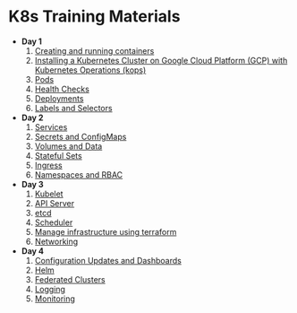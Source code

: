# K8s Training Materials

* **Day 1**
    1. [Creating and running containers](docs/day1/01_containers.md)
    1. [Installing a Kubernetes Cluster on Google Cloud Platform (GCP) with Kubernetes Operations (kops)](docs/day1/02_kops.md)
    1. [Pods](docs/day1/03_pods.md)
    1. [Health Checks](docs/day1/04_health.md)
    1. [Deployments](docs/day1/05_deployments.md)
    1. [Labels and Selectors](docs/day1/06_labels.md)
* **Day 2**
    1. [Services](docs/day2/01_services.md)
    1. [Secrets and ConfigMaps](docs/day2/02_secrets_and_config_maps.md)
    1. [Volumes and Data](docs/day2/03_volumes.md)
    1. [Stateful Sets](docs/day2/04_stateful_sets.md)
    1. [Ingress](docs/day2/05_ingress.md)
    1. [Namespaces and RBAC](docs/day2/06_namespaces.md)
* **Day 3**
    1. [Kubelet](docs/day3/01_kubelet.md)
    1. [API Server](docs/day3/02_api.md)
    1. [etcd](docs/day3/03_etcd.md)
    1. [Scheduler](docs/day3/04_scheduler.md)
    1. [Manage infrastructure using terraform](docs/day3/05_infrastructure.md)
    1. [Networking](docs/day3/06_networking.md)
* **Day 4**
    1. [Configuration Updates and Dashboards](docs/day4/01_kops.md)
    1. [Helm](docs/day4/02_helm.md)
    1. [Federated Clusters](docs/day4/03_federation.md)
    1. [Logging](docs/day4/04_logging.md)
    1. [Monitoring](docs/day4/05_monitoring.md)